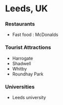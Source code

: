 # Leeds, UK

### Restaurants
- Fast food : McDonalds

### Tourist Attractions
- Harrogate
- Shadwell
- Whitby
- Roundhay Park

### Universities
- Leeds university
